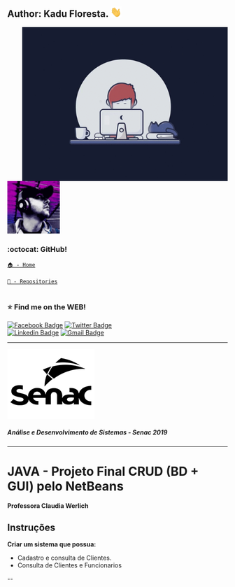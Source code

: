 <h2> Author: Kadu Floresta. <img src="https://github.com/KaduFloresta/KaduFloresta/blob/main/img/Hi.gif?raw=true" width="25"></h2>
<img align="right" alt="GIF" src="https://github.com/KaduFloresta/KaduFloresta/blob/main/img/gif2.gif?raw=true" width="470";/>

<a href="https://www.linkedin.com/in/kadufloresta/">
 <img src="https://github.com/KaduFloresta/KaduFloresta/blob/main/img/profile.gif?raw=true" width="120px; alt=""/></b></a>  
 <br>
 
<h3>:octocat: GitHub!</h3>
 <code><a href="https://github.com/KaduFloresta" title="HomeGit">🏠 - Home</a><br></code><br>
 <code><a href="https://github.com/KaduFloresta?tab=repositories" title="RepoGit">📂 - Repositories</a><br></code>
 
<br>

<h3>⭐ Find me on the WEB!</h3>

[![Facebook Badge](https://img.shields.io/badge/-Kadu_Floresta-lightblue?style=flat-square&logo=Facebook&logoColor=white&link=https://www.facebook.com/kadu.floresta)](https://www.facebook.com/kadu.floresta)
[![Twitter Badge](https://img.shields.io/badge/-@kadu_kururu-1ca0f1?style=flat-square&labelColor=1ca0f1&logo=twitter&logoColor=white&link=https://twitter.com/kadu_kururu)](https://twitter.com/kadu_kururu)
<br>
[![Linkedin Badge](https://img.shields.io/badge/-Kadu_Floresta-blue?style=flat-square&logo=Linkedin&logoColor=white&link=https://www.linkedin.com/in/kadufloresta/)](https://www.linkedin.com/in/kadufloresta/)
[![Gmail Badge](https://img.shields.io/badge/-cefloresta1@gmail.com-c14438?style=flat-square&logo=Gmail&logoColor=white&link=mailto:cefloresta1@gmail.com)](mailto:cefloresta1@gmail.com)

<hr>
<a href="https://portal.sc.senac.br/portal/site/descontos-e-bolsas/senac-joinville"><img src="https://github.com/KaduFloresta/JavaScript_WebSite/raw/master/img/senac.png" alt="drawing" width="200"/></a><h5>Análise e Desenvolvimento de Sistemas - Senac 2019</h5> 

---

# JAVA - Projeto Final CRUD (BD + GUI) pelo NetBeans
**Professora Claudia Werlich**

## Instruções

**Criar um sistema que possua:**

- Cadastro e consulta de Clientes.
- Consulta de Clientes e Funcionarios

--
